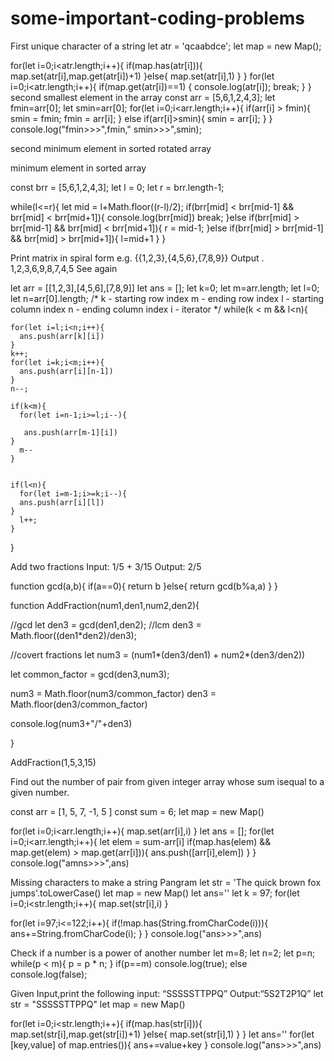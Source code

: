 # some-important-coding-problems


First unique character of a string
let atr = 'qcaabdce';
let map = new Map();

for(let i=0;i<atr.length;i++){
  if(map.has(atr[i])){
    map.set(atr[i],map.get(atr[i])+1)
  }else{
    map.set(atr[i],1)
  }
}
for(let i=0;i<atr.length;i++){
  if(map.get(atr[i])==1)
     {
       console.log(atr[i]);
       break;
     }
}
second smallest element in the array 
const arr = [5,6,1,2,4,3];
let fmin=arr[0];
let smin=arr[0];
for(let i=0;i<arr.length;i++){
  if(arr[i]  > fmin){
    smin = fmin;
    fmin = arr[i];
  }
  else if(arr[i]>smin){
    smin = arr[i];
  }
}
console.log("fmin>>>",fmin," smin>>>",smin);

second minimum element in sorted rotated array



minimum element in sorted array

const brr = [5,6,1,2,4,3];
let l = 0;
let r = brr.length-1;

  while(l<=r){
    let mid = l+Math.floor((r-l)/2);
    if(brr[mid] < brr[mid-1] && brr[mid] < brr[mid+1]){
         console.log(brr[mid])
         break;
    }else if(brr[mid] > brr[mid-1] && brr[mid] < brr[mid+1]){
          r = mid-1;
    }else if(brr[mid] > brr[mid-1] && brr[mid] > brr[mid+1]){
      l=mid+1
    }
  }

Print matrix in spiral form e.g. {{1,2,3},{4,5,6},{7,8,9}} Output . 1,2,3,6,9,8,7,4,5
See again
 
let arr = [[1,2,3],[4,5,6],[7,8,9]]
  let ans = [];
  let k=0;
  let m=arr.length;
  let l=0;
  let n=arr[0].length;
/*
        k - starting row index
        m - ending row index
        l - starting column index
        n - ending column index
        i - iterator 
    */
  while(k < m && l<n){
    
    for(let i=l;i<n;i++){
      ans.push(arr[k][i])
    }
    k++;
    for(let i=k;i<m;i++){
      ans.push(arr[i][n-1])
    }
    n--;
   
    if(k<m){
      for(let i=n-1;i>=l;i--){
        
       ans.push(arr[m-1][i])
    }
      m--
    }
   
    
    if(l<n){
      for(let i=m-1;i>=k;i--){
      ans.push(arr[i][l])
    }
      l++;
    }
  }

Add two fractions
Input:  1/5 + 3/15
Output: 2/5

function gcd(a,b){
  if(a==0){
      return b
  }else{
    return gcd(b%a,a)
  }
}

function AddFraction(num1,den1,num2,den2){
  
     
  //gcd
    let den3 = gcd(den1,den2);
   //lcm
  den3 = Math.floor((den1*den2)/den3);
  
  //covert fractions 
  let num3 = (num1*(den3/den1) + num2*(den3/den2))
  
  let common_factor = gcd(den3,num3);
  
  num3 = Math.floor(num3/common_factor)
  den3 = Math.floor(den3/common_factor)
    
  console.log(num3+"/"+den3)
  
}

  AddFraction(1,5,3,15)

Find out the number of pair from given integer array whose sum isequal to a given number.

const arr = [1, 5, 7, -1, 5 ]
const sum = 6;
let map = new Map()

for(let i=0;i<arr.length;i++){
  map.set(arr[i],i)
}
let ans = [];
for(let i=0;i<arr.length;i++){
  let elem = sum-arr[i]
  if(map.has(elem) && map.get(elem) > map.get(arr[i])){
    ans.push([arr[i],elem])
  }
}
console.log("amns>>>",ans)

Missing characters to make a string Pangram
let str = 'The quick brown fox jumps'.toLowerCase()
let map = new Map()
let ans=''
let k = 97;
for(let i=0;i<str.length;i++){
      map.set(str[i],i)
  }

for(let i=97;i<=122;i++){
  if(!map.has(String.fromCharCode(i))){
    ans+=String.fromCharCode(i);
  }
}
console.log("ans>>>",ans)

Check if a number is a power of another number
let m=8;
let n=2;
let p=n;
while(p < m){
   p = p * n;
}
if(p==m)
  console.log(true);
else 
  console.log(false);

Given Input,print the following input: “SSSSSTTPPQ” Output:“5S2T2P1Q”
let str = "SSSSSTTPPQ"
let map = new Map()

for(let i=0;i<str.length;i++){
      if(map.has(str[i])){
        map.set(str[i],map.get(str[i])+1)
      }else{
        map.set(str[i],1)
      }
}
let ans=''
for(let [key,value] of map.entries()){
  ans+=value+key
}
console.log("ans>>>",ans)








